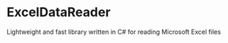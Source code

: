 ExcelDataReader
===============

Lightweight and fast library written in C# for reading Microsoft Excel files
